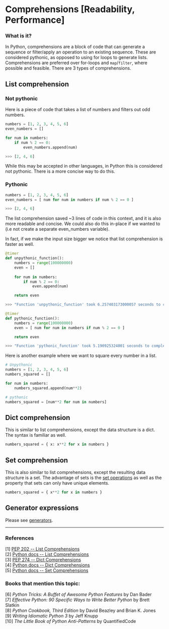 # Comprehensions [Readability, Performance]

### What is it?
In Python, comprehensions are a block of code that can generate a sequence or filter/apply an operation to an existing sequence. These are considered pythonic, as opposed to using for loops to generate lists. Comprehensions are preferred over for-loops and `map`/`filter`, where possible and feasible. There are 3 types of comprehensions. 

## List comprehension

### Not pythonic
Here is a piece of code that takes a list of numbers and filters out odd numbers. 

```py
numbers = [1, 2, 3, 4, 5, 6]
even_numbers = []

for num in numbers:
    if num % 2 == 0:
        even_numbers.append(num)

>>> [2, 4, 6]
```

While this may be accepted in other languages, in Python this is considered not pythonic. There is a more concise way to do this.

### Pythonic


```py
numbers = [1, 2, 3, 4, 5, 6]
even_numbers = [ num for num in numbers if num % 2 == 0 ]

>>> [2, 4, 6]
```

The list comprehension saved ~3 lines of code in this context, and it is also more readable and concise. We could also do this in-place if we wanted to (i.e not create a separate even_numbers variable).

In fact, if we make the input size bigger we notice that list comprehension is faster as well.

```py
@timer
def unpythonic_function():
    numbers = range(100000000)
    even = []
    
    for num in numbers:
        if num % 2 == 0:
            even.append(num)

    return even

>>> "Function 'unpythonic_function' took 6.257403173000057 seconds to complete."

@timer
def pythonic_function():
    numbers = range(100000000)
    even = [ num for num in numbers if num % 2 == 0 ]

    return even

>>> "Function 'pythonic_function' took 5.190925324001 seconds to complete."
```

Here is another example where we want to square every number in a list.

```py
# Unpythonic
numbers = [1, 2, 3, 4, 5, 6]
numbers_squared = []

for num in numbers:
    numbers_squared.append(num**2)

# pythonic
numbers_squared = [num**2 for num in numbers]

```

## Dict comprehension

This is similar to list comprehensions, except the data structure is a dict. The syntax is familiar as well.

```py
numbers_squared = { x: x**2 for x in numbers }
```

## Set comprehension
This is also similar to list comprehensions, except the resulting data structure is a set. The advantage of sets is the [set operations](sets.md) as well as the property that sets can only have unique elements.

```py
numbers_squared = { x**2 for x in numbers }
```

## Generator expressions

Please see [generators](generators.md).

---

### References

[1] [PEP 202 -- List Comprehensions](https://www.python.org/dev/peps/pep-0202/)  
[2] [Python docs -- List Comprehensions](https://docs.python.org/3/tutorial/datastructures.html#list-comprehensions)  
[3] [PEP 274 -- Dict Comprehensions](https://www.python.org/dev/peps/pep-0274/)  
[4] [Python docs -- Dict Comprehensions](https://docs.python.org/3/tutorial/datastructures.html#dictionaries)  
[5] [Python docs -- Set Comprehensions](https://docs.python.org/3/tutorial/datastructures.html#dictionaries)  

### Books that mention this topic:
[6] *Python Tricks: A Buffet of Awesome Python Features* by Dan Bader  
[7] *Effective Python: 90 Specific Ways to Write Better Python* by Brett Slatkin  
[8] *Python Cookbook, Third Edition* by David Beazley and Brian K. Jones  
[9] *Writing Idiomatic Python 3* by Jeff Knupp  
[10] *The Little Book of Python Anti-Patterns* by QuantifiedCode  